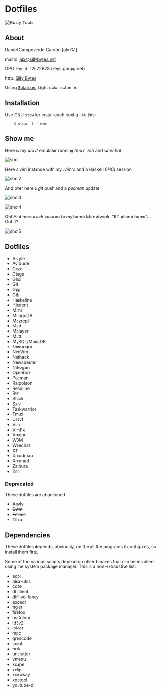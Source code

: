 # Dotfiles

![Rusty Tools](rusty_tools.jpg)


## About

Daniel Campoverde Carrión [alx741]

mailto: <alx@sillybytes.net>

GPG key id: 12622B78 (keys.gnupg.net)

http: [Silly Bytes](http://www.sillybytes.net)

Using [Solarized](http://ethanschoonover.com/solarized) Light color scheme.


## Installation

Use GNU `stow` for install each config like this:

        $ stow -t ~ vim


## Show me

Here is my *urxvt* emulator running *tmux*, *zsh* and *weechat*

![shot](shot.png)


Here a *vim* instance with my *.vimrc* and a Haskell *GHCI* session

![shot2](shot2.png)


And over here a *git* push and a *pacman* update

![shot3](shot3.png)

![shot4](shot4.png)


Oh! And here a *ssh* session to my home lab network. "ET phone home"... Got it?

![shot5](shot5.png)


## Dotfiles

* Astyle
* Avrdude
* Ccze
* Ctags
* Ghci
* Git
* Gpg
* Gtk
* Haskeline
* Hindent
* Mimi
* MongoDB
* Mozrepl
* Mpd
* Mplayer
* Mutt
* MySQL/MariaDB
* Ncmpcpp
* NeoVim
* Nethack
* Newsbeuter
* Nitrogen
* Openbox
* Pacman
* Ratpoison
* Readline
* Rtv
* Stack
* Sxiv
* Taskwarrior
* Tmux
* Urxvt
* Vim
* VimFx
* Vmenu
* W3M
* Weechat
* X11
* Xmodmap
* Xmonad
* Zathura
* Zsh


### Deprecated

These dotfiles are abandoned

* ~~Apvlv~~
* ~~Dwm~~
* ~~Emacs~~
* ~~Tilda~~


## Dependencies

These dotfiles depends, obviously, on the all the programs it configures, so
install them first.

Some of the various scripts depend on other binaries that can be installed using
the system package manager. This is a non-exhaustive list:

* acpi
* alsa-utils
* ccze
* dhclient
* diff-so-fancy
* expect
* figlet
* firefox
* hsColour
* id3v2
* lolcat
* mpc
* qrencode
* scrot
* task
* unclutter
* vmenu
* xcape
* xclip
* xcowsay
* xdotool
* youtube-dl
